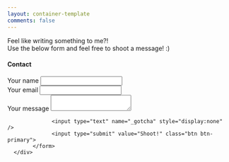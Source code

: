 ```yaml
---
layout: container-template
comments: false
---
```


Feel like writing something to me?!<br/>
Use the below form and feel free to shoot a message! :)

<div class="panel panel-default shadow1" style="margin-top: 15px;">
      <div class="panel-heading">
        <h4 class="text-primary">Contact</h4>
      </div>
      <div class="panel-body">
            <form id="contactform" method="POST">
                  <div class="form-group">
                        <label for="name" class="control-label">Your name</label>
                        <input id="name" type="text" name="name" class="form-control">
                  </div>
                  <div class="form-group">
                        <label for="email" class="control-label">Your email</label>
                        <input id="email" type="email" name="_replyto" class="form-control">
                  </div>
                  <div class="form-group">
                        <label for="msg" class="control-label">Your message</label>
                        <textarea id="msg" name="message" class="form-control"></textarea>
                  </div>
                
                  <input type="text" name="_gotcha" style="display:none" />
                  <input type="submit" value="Shoot!" class="btn btn-primary">
            </form>
      </div>
</div>

<script>
    var contactform =  document.getElementById('contactform');
    contactform.setAttribute('action', '//formspree.io/' + 'dev.b.chetty' + '@' + 'gmail' + '.' + 'com');
</script>
